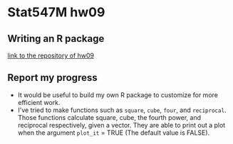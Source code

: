 
# Stat547M hw09

## Writing an R package
[link to the repository of hw09](https://github.com/bcahn7/STAT547M-hw09-powers)  


## Report my progress
- It would be useful to build my own R package to customize for more efficient work. 
- I've tried to make functions such as `square`, `cube`, `four`, and `reciprocal`. Those functions calculate square, cube, the fourth power, and reciprocal respectively, given a vector. They are able to print out a plot when the argument `plot_it` = TRUE (The default value is FALSE).
